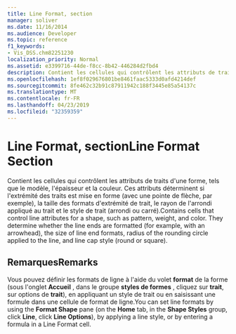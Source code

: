 ```yaml
---
title: Line Format, section
manager: soliver
ms.date: 11/16/2014
ms.audience: Developer
ms.topic: reference
f1_keywords:
- Vis_DSS.chm82251230
localization_priority: Normal
ms.assetid: e3399716-44de-f8cc-8b42-446284d2fbd4
description: Contient les cellules qui contrôlent les attributs de traits d'une forme, tels que le modèle, l'épaisseur et la couleur. Ces attributs déterminent si l'extrémité des traits est mise en forme (avec une pointe de flèche, par exemple), la taille des formats d'extrémité de trait, le rayon de l'arrondi appliqué au trait et le style de trait (arrondi ou carré).
ms.openlocfilehash: 1ef8f029676801be8461faac5333d0afd4214def
ms.sourcegitcommit: 8fe462c32b91c87911942c188f3445e85a54137c
ms.translationtype: MT
ms.contentlocale: fr-FR
ms.lasthandoff: 04/23/2019
ms.locfileid: "32359359"
---
```

# <a name="line-format-section"></a><span data-ttu-id="6aa14-104">Line Format, section</span><span class="sxs-lookup"><span data-stu-id="6aa14-104">Line Format Section</span></span>

<span data-ttu-id="6aa14-p102">Contient les cellules qui contrôlent les attributs de traits d'une forme, tels que le modèle, l'épaisseur et la couleur. Ces attributs déterminent si l'extrémité des traits est mise en forme (avec une pointe de flèche, par exemple), la taille des formats d'extrémité de trait, le rayon de l'arrondi appliqué au trait et le style de trait (arrondi ou carré).</span><span class="sxs-lookup"><span data-stu-id="6aa14-p102">Contains cells that control line attributes for a shape, such as pattern, weight, and color. They determine whether the line ends are formatted (for example, with an arrowhead), the size of line end formats, radius of the rounding circle applied to the line, and line cap style (round or square).</span></span>
  
## <a name="remarks"></a><span data-ttu-id="6aa14-107">Remarques</span><span class="sxs-lookup"><span data-stu-id="6aa14-107">Remarks</span></span>

<span data-ttu-id="6aa14-108">Vous pouvez définir les formats de ligne à l'aide du volet **format** de la forme (sous l'onglet **Accueil** , dans le groupe **styles de formes** , cliquez sur **trait**, sur options de **trait**), en appliquant un style de trait ou en saisissant une formule dans une cellule de format de ligne.</span><span class="sxs-lookup"><span data-stu-id="6aa14-108">You can set line formats by using the **Format Shape** pane (on the **Home** tab, in the **Shape Styles** group, click **Line**, click **Line Options**), by applying a line style, or by entering a formula in a Line Format cell.</span></span>
  

